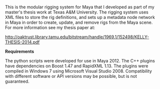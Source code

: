 This is the modular rigging system for Maya that I developed as part of my master's thesis work at Texas A&M University. The rigging system uses XML files to store the rig definitions, and sets up a metadata node network in Maya in order to create, update, and remove rigs from the Maya scene. For more information see my thesis paper at:

http://oaktrust.library.tamu.edu/bitstream/handle/1969.1/152498/KELLY-THESIS-2014.pdf

<b> Requirements </b>

The python scripts were developed for use in Maya 2012. The C++ plugins have dependencies on Boost 1.47 and RapidXML 1.13. The plugins were compiled in Windows 7 using Microsoft Visual Studio 2008. Compatibility with different software or API versions may be possible, but is not guaranteed.
